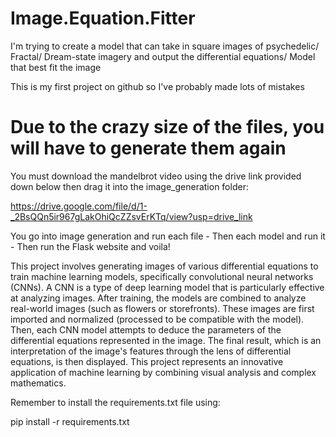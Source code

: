 #  Image.Equation.Fitter

I'm trying to create a model that can take in square images of psychedelic/ Fractal/ Dream-state imagery and output the differential equations/ Model that best fit the image

This is my first project on github so I've probably made lots of mistakes 

# Due to the crazy size of the files, you will have to generate them again

You must download the mandelbrot video using the drive link provided down below then drag it into the image_generation folder:

https://drive.google.com/file/d/1-_2BsQQn5ir967gLakOhiQcZZsvErKTq/view?usp=drive_link




You go into image generation and run each file - Then each model and run it - Then run the Flask website and voila!

This project involves generating images of various differential equations to train machine learning models, specifically convolutional neural networks (CNNs). A CNN is a type of deep learning model that is particularly effective at analyzing images. After training, the models are combined to analyze real-world images (such as flowers or storefronts). These images are first imported and normalized (processed to be compatible with the model). Then, each CNN model attempts to deduce the parameters of the differential equations represented in the image. The final result, which is an interpretation of the image's features through the lens of differential equations, is then displayed. This project represents an innovative application of machine learning by combining visual analysis and complex mathematics.

Remember to install the requirements.txt file using:


pip install -r requirements.txt
